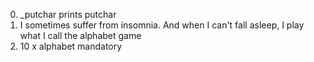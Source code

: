 
0. _putchar prints putchar
1. I sometimes suffer from insomnia. And when I can't fall asleep, I play what I call the alphabet game
2. 10 x alphabet
mandatory

